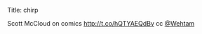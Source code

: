 Title: chirp

Scott McCloud on comics <a href="http://t.co/hQTYAEQdBv">http://t.co/hQTYAEQdBv</a> cc <a href="http://twitter.com/Wehtam">@Wehtam</a>
